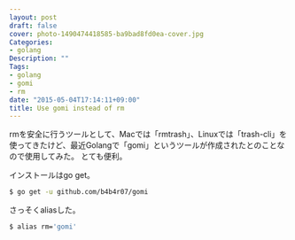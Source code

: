 ```yaml
---
layout: post
draft: false
cover: photo-1490474418585-ba9bad8fd0ea-cover.jpg
Categories:
- golang
Description: ""
Tags:
- golang
- gomi
- rm
date: "2015-05-04T17:14:11+09:00"
title: Use gomi instead of rm
---
```


rmを安全に行うツールとして、Macでは「rmtrash」、Linuxでは「trash-cli」を使ってきたけど、最近Golangで「gomi」というツールが作成されたとのことなので使用してみた。
とても便利。

インストールはgo get。
```sh
$ go get -u github.com/b4b4r07/gomi
```

さっそくaliasした。

```sh
$ alias rm='gomi'
```

